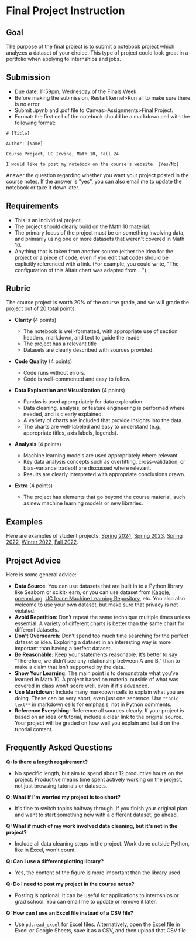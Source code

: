 # Final Project Instruction

## Goal

The purpose of the final project is to submit a notebook project which analyzes a dataset of your choice. This type of project could look great in a portfolio when applying to internships and jobs.


## Submission
* Due date: 11:59pm, Wednesday of the Finals Week.
* Before making the submission, Restart kernel>Run all to make sure there is no error.
* Submit .ipynb and .pdf file to Canvas>Assignments>Final Project.
* Format: the first cell of the notebook should be a markdown cell with the following format:
```
# [Title]

Author: [Name]

Course Project, UC Irvine, Math 10, Fall 24

I would like to post my notebook on the course's website. [Yes/No]
```
Answer the question regarding whether you want your project posted in the course notes. If the answer is "yes", you can also email me to update the notebook or take it down later.

## Requirements
* This is an individual project.
* The project should clearly build on the Math 10 material. 
* The primary focus of the project must be on something involving data, and primarily using one or more datasets that weren't covered in Math 10.
* Anything that is taken from another source (either the idea for the project or a piece of code, even if you edit that code) should be explicitly referenced with a link.  (For example, you could write, "The configuration of this Altair chart was adapted from ...").



## Rubric
The course project is worth 20% of the course grade, and we will grade the project out of 20 total points.

* **Clarity** (4 points)
    - The notebook is well-formatted, with appropriate use of section headers, markdown, and text to guide the reader.
    - The project has a relevant title
    - Datasets are clearly described with sources provided.

* **Code Quality** (4 points)
    - Code runs without errors.
    - Code is well-commented and easy to follow.

* **Data Exploration and Visualization** (4 points)
    - Pandas is used appropriately for data exploration.
    - Data cleaning, analysis, or feature engineering is performed where needed, and is clearly explained.
    - A variety of charts are included that provide insights into the data.
    - The charts are well-labeled and easy to understand (e.g., appropriate titles, axis labels, legends).

* **Analysis** (4 points)
    - Machine learning models are used appropriately where relevant.
    - Key data analysis concepts such as overfitting, cross-validation, or bias-variance tradeoff are discussed where relevant.
    - Results are clearly interpreted with appropriate conclusions drawn.
    
* **Extra** (4 points)
    - The project has elements that go beyond the course material, such as new machine learning models or new libraries.

## Examples
Here are examples of student projects: [Spring 2024](https://rayzhangzirui.github.io/math10sp24/final_project_demo/intro.html), [Spring 2023](https://christopherdavisuci.github.io/UCI-Math-10-S23/Proj/StudentProjects.html), [Spring 2022](https://christopherdavisuci.github.io/UCI-Math-10-S22/Proj/StudentProjects.html), [Winter 2022](https://christopherdavisuci.github.io/UCI-Math-10-W22/Proj/StudentProjects.html), [Fall 2022](https://christopherdavisuci.github.io/UCI-Math-10-F22/Proj/StudentProjects.html).

## Project Advice

Here is some general advice:

- **Data Source**: You can use datasets that are built in to a Python library like Seaborn or scikit-learn, or you can use dataset from [Kaggle](https://https://kaggle.com/), [openml.org](https://www.openml.org/), [UC Irvine Machine Learning Repository](https://archive.ics.uci.edu/ml/index.php), etc. You also also welcome to use your own dataset, but make sure that privacy is not violated.
- **Avoid Repetition:** Don’t repeat the same technique multiple times unless essential. A variety of different charts is better than the same chart for different datasets.
- **Don't Oversearch:** Don’t spend too much time searching for the perfect dataset or idea. Exploring a dataset in an interesting way is more important than having a perfect dataset.
- **Be Reasonable:** Keep your statements reasonable. It’s better to say "Therefore, we didn’t see any relationship between A and B," than to make a claim that isn’t supported by the data.
- **Show Your Learning:** The main point is to demonstrate what you’ve learned in Math 10. A project based on material outside of what was covered in class won’t score well, even if it's advanced.
- **Use Markdown:** Include many markdown cells to explain what you are doing. These can be very short, even just one sentence. Use `**bold text**` in markdown cells for emphasis, not in Python comments.
- **Reference Everything:** Reference all sources clearly. If your project is based on an idea or tutorial, include a clear link to the original source. Your project will be graded on how well you explain and build on the tutorial content.


## Frequently Asked Questions

**Q: Is there a length requirement?**
- No specific length, but aim to spend about 12 productive hours on the project. Productive means time spent actively working on the project, not just browsing tutorials or datasets.

**Q: What if I'm worried my project is too short?**
- It's fine to switch topics halfway through. If you finish your original plan and want to start something new with a different dataset, go ahead.

**Q: What if much of my work involved data cleaning, but it's not in the project?**
- Include all data cleaning steps in the project. Work done outside Python, like in Excel, won't count.

**Q: Can I use a different plotting library?**
- Yes, the content of the figure is more important than the library used.

**Q: Do I need to post my project in the course notes?**
- Posting is optional. It can be useful for applications to internships or grad school. You can email me to update or remove it later.

**Q: How can I use an Excel file instead of a CSV file?**
- Use `pd.read_excel` for Excel files. Alternatively, open the Excel file in Excel or Google Sheets, save it as a CSV, and then upload that CSV file.